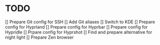 # TODO

[] Prepare Git config for SSH
[] Add Git aliases
[] Switch to KDE
[] Prepare config for Hyprland
[] Prepare config for Hyprbar
[] Prepare config for Hypridle
[] Prpare config for Hyprshot
[] Find and prepare alternative for night light
[] Prepare Zen browser
